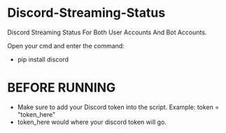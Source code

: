 
# Discord-Streaming-Status
Discord Streaming Status For Both User Accounts And Bot Accounts.


Open your cmd and enter the command:
- pip install discord

# BEFORE RUNNING
- Make sure to add your Discord token into the script. Example: token = "token_here"
- token_here would where your discord token will go.
